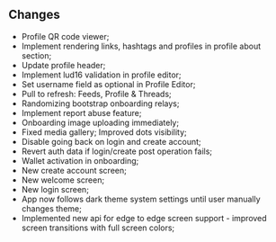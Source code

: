 ## Changes
- Profile QR code viewer;
- Implement rendering links, hashtags and profiles in profile about section; 
- Update profile header;
- Implement lud16 validation in profile editor;
- Set username field as optional in Profile Editor;
- Pull to refresh: Feeds, Profile & Threads;
- Randomizing bootstrap onboarding relays;
- Implement report abuse feature;
- Onboarding image uploading immediately;
- Fixed media gallery; Improved dots visibility;
- Disable going back on login and create account;
- Revert auth data if login/create post operation fails;
- Wallet activation in onboarding;
- New create account screen;
- New welcome screen;
- New login screen;
- App now follows dark theme system settings until user manually changes theme;
- Implemented new api for edge to edge screen support - improved screen transitions with full screen colors;